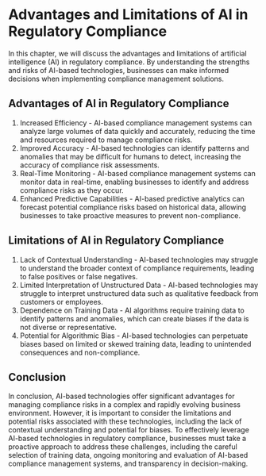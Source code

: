 Advantages and Limitations of AI in Regulatory Compliance
===========================================================================================================

In this chapter, we will discuss the advantages and limitations of artificial intelligence (AI) in regulatory compliance. By understanding the strengths and risks of AI-based technologies, businesses can make informed decisions when implementing compliance management solutions.

Advantages of AI in Regulatory Compliance
-----------------------------------------

1. Increased Efficiency - AI-based compliance management systems can analyze large volumes of data quickly and accurately, reducing the time and resources required to manage compliance risks.
2. Improved Accuracy - AI-based technologies can identify patterns and anomalies that may be difficult for humans to detect, increasing the accuracy of compliance risk assessments.
3. Real-Time Monitoring - AI-based compliance management systems can monitor data in real-time, enabling businesses to identify and address compliance risks as they occur.
4. Enhanced Predictive Capabilities - AI-based predictive analytics can forecast potential compliance risks based on historical data, allowing businesses to take proactive measures to prevent non-compliance.

Limitations of AI in Regulatory Compliance
------------------------------------------

1. Lack of Contextual Understanding - AI-based technologies may struggle to understand the broader context of compliance requirements, leading to false positives or false negatives.
2. Limited Interpretation of Unstructured Data - AI-based technologies may struggle to interpret unstructured data such as qualitative feedback from customers or employees.
3. Dependence on Training Data - AI algorithms require training data to identify patterns and anomalies, which can create biases if the data is not diverse or representative.
4. Potential for Algorithmic Bias - AI-based technologies can perpetuate biases based on limited or skewed training data, leading to unintended consequences and non-compliance.

Conclusion
----------

In conclusion, AI-based technologies offer significant advantages for managing compliance risks in a complex and rapidly evolving business environment. However, it is important to consider the limitations and potential risks associated with these technologies, including the lack of contextual understanding and potential for biases. To effectively leverage AI-based technologies in regulatory compliance, businesses must take a proactive approach to address these challenges, including the careful selection of training data, ongoing monitoring and evaluation of AI-based compliance management systems, and transparency in decision-making.
